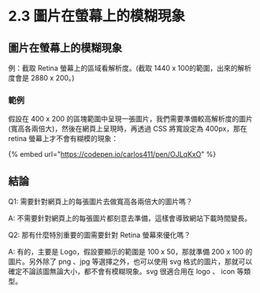 # 2.3 圖片在螢幕上的模糊現象

## 圖片在螢幕上的模糊現象

例：截取 Retina 螢幕上的區域看解析度。(截取 1440 x 100的範圍，出來的解析度會是 2880 x 200。)

### 範例

假設在 400 x 200 的區塊範圍中呈現一張圖片，我們需要準備較高解析度的圖片(寬高各兩倍大)，然後在網頁上呈現時，再透過 CSS 將寬設定為 400px，那在 retina 螢幕上才不會有糊模的現象：

{% embed url="https://codepen.io/carlos411/pen/OJLqKxO" %}



## 結論

Q1: 需要針對網頁上的每張圖片去做寬高各兩倍大的圖片嗎？

A: 不需要針對網頁上的每張圖片都刻意去準備，這樣會導致網站下載時間變長。



Q2: 那有什麼特別重要的圖需要針對 Retina 螢幕來優化嗎？

A: 有的，主要是 Logo，假設要顯示的範圍是 100 x 50，那就準備 200 x 100 的圖片。另外除了 png 、jpg 等選擇之外，也可以使用 svg 格式的圖片，那就可以確定不論該圖無論大小，都不會有模糊現象。svg 很適合用在 logo 、 icon 等類型。

